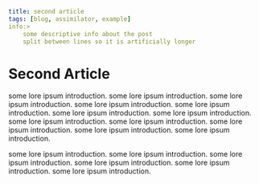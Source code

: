 ```yml
title: second article
tags: [blog, assimilator, example]
info:>
    some descriptive info about the post
    split between lines so it is artificially longer
```
# Second Article


some lore ipsum introduction. some lore ipsum introduction. some lore ipsum introduction. 
some lore ipsum introduction. some lore ipsum introduction. some lore ipsum introduction. 
some lore ipsum introduction. some lore ipsum introduction. some lore ipsum introduction. 
some lore ipsum introduction. some lore ipsum introduction. some lore ipsum introduction.


some lore ipsum introduction. some lore ipsum introduction. some lore ipsum introduction. 
some lore ipsum introduction. some lore ipsum introduction. some lore ipsum introduction.